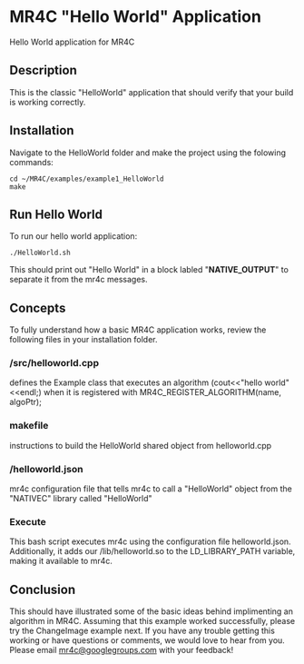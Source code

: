 # MR4C "Hello World" Application

Hello World application for MR4C


## Description

This is the classic "HelloWorld" application that should verify that your build is working correctly.

## Installation
Navigate to the HelloWorld folder and make the project using the folowing commands:

    cd ~/MR4C/examples/example1_HelloWorld
    make
    
## Run Hello World    
    
To run our hello world application:

    ./HelloWorld.sh

This should print out "Hello World" in a block labled "**NATIVE_OUTPUT**" to separate it from the mr4c messages.

## Concepts
To fully understand how a basic MR4C application works, review the following files in your installation folder.

### /src/helloworld.cpp
defines the Example class that executes an algorithm (cout<<"hello world"<<endl;) 
when it is registered with MR4C_REGISTER_ALGORITHM(name, algoPtr);

### makefile
instructions to build the HelloWorld shared object from helloworld.cpp

### /helloworld.json
mr4c configuration file that tells mr4c to call a "HelloWorld" object from the "NATIVEC" library called "HelloWorld"

### Execute
This bash script executes mr4c using the configuration file helloworld.json. 
Additionally, it adds our /lib/helloworld.so to the LD_LIBRARY_PATH variable, making it available to mr4c.

## Conclusion
This should have illustrated some of the basic ideas behind implimenting an algorithm in MR4C.
Assuming that this example worked successfully, please try the ChangeImage example next.
If you have any trouble getting this working or have questions or comments, we would love to hear from you.
Please email mr4c@googlegroups.com with your feedback!
